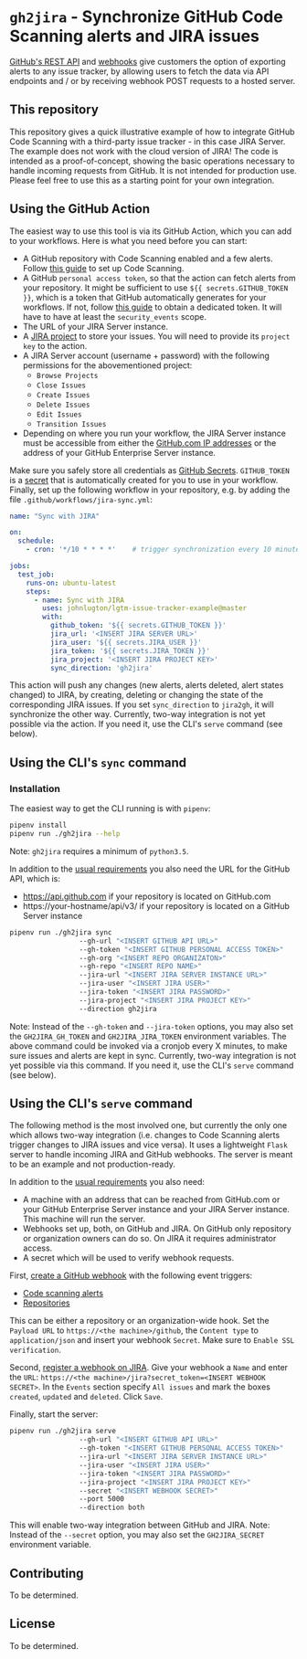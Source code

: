 # `gh2jira` - Synchronize GitHub Code Scanning alerts and JIRA issues

[GitHub's REST API](https://docs.github.com/en/rest) and [webhooks](https://docs.github.com/en/developers/webhooks-and-events/about-webhooks) give customers the option of exporting alerts to any issue tracker, by allowing users to fetch the data via API endpoints and / or by receiving webhook POST requests to a hosted server.

## This repository

This repository gives a quick illustrative example of how to integrate GitHub Code Scanning with a third-party issue tracker - in this case JIRA Server. The example does not work with the cloud version of JIRA! The code is intended as a proof-of-concept, showing the basic operations necessary to handle incoming requests from GitHub. It is not intended for production use. Please feel free to use this as a starting point for your own integration.

## Using the GitHub Action

The easiest way to use this tool is via its GitHub Action, which you can add to your workflows. Here is what you need before you can start:

* A GitHub repository with Code Scanning enabled and a few alerts. Follow [this guide](https://docs.github.com/en/github/finding-security-vulnerabilities-and-errors-in-your-code/setting-up-code-scanning-for-a-repository) to set up Code Scanning.
* A GitHub `personal access token`, so that the action can fetch alerts from your repository. It might be sufficient to use `${{ secrets.GITHUB_TOKEN }}`, which is a token that GitHub automatically generates for your workflows. If not, follow [this guide](https://docs.github.com/en/github/authenticating-to-github/creating-a-personal-access-token) to obtain a dedicated token. It will have to have at least the `security_events` scope.
* The URL of your JIRA Server instance.
* A [JIRA project](https://confluence.atlassian.com/adminjiraserver/creating-a-project-938846813.html) to store your issues. You will need to provide its `project key` to the action.
* A JIRA Server account (username + password) with the following permissions for the abovementioned project:
  * `Browse Projects`
  * `Close Issues`
  * `Create Issues`
  * `Delete Issues`
  * `Edit Issues`
  * `Transition Issues`
* Depending on where you run your workflow, the JIRA Server instance must be accessible from either the [GitHub.com IP addresses](https://docs.github.com/en/github/authenticating-to-github/about-githubs-ip-addresses) or the address of your GitHub Enterprise Server instance.

Make sure you safely store all credentials as [GitHub Secrets](https://docs.github.com/en/actions/reference/encrypted-secrets). `GITHUB_TOKEN` is a [secret](https://docs.github.com/en/actions/reference/authentication-in-a-workflow#using-the-github_token-in-a-workflow) that is automatically created for you to use in your workflow. Finally, set up the following workflow in your repository, e.g. by adding the file `.github/workflows/jira-sync.yml`:

```yaml
name: "Sync with JIRA"

on:
  schedule:
    - cron: '*/10 * * * *'    # trigger synchronization every 10 minutes

jobs:
  test_job:
    runs-on: ubuntu-latest
    steps:
      - name: Sync with JIRA
        uses: johnlugton/lgtm-issue-tracker-example@master
        with:
          github_token: '${{ secrets.GITHUB_TOKEN }}'
          jira_url: '<INSERT JIRA SERVER URL>'
          jira_user: '${{ secrets.JIRA_USER }}'
          jira_token: '${{ secrets.JIRA_TOKEN }}'
          jira_project: '<INSERT JIRA PROJECT KEY>'
          sync_direction: 'gh2jira'
```

This action will push any changes (new alerts, alerts deleted, alert states changed) to JIRA, by creating, deleting or changing the state of the corresponding JIRA issues. If you set `sync_direction` to `jira2gh`, it will synchronize the other way. Currently, two-way integration is not yet possible via the action. If you need it, use the CLI's `serve` command (see below).

## Using the CLI's `sync` command

### Installation

The easiest way to get the CLI running is with `pipenv`:

```bash
pipenv install
pipenv run ./gh2jira --help
```

Note: `gh2jira` requires a minimum of `python3.5`.

In addition to the [usual requirements](#using-the-github-action) you also need the URL for the GitHub API, which is:
* https://api.github.com if your repository is located on GitHub.com
* https://your-hostname/api/v3/ if your repository is located on a GitHub Server instance

```bash
pipenv run ./gh2jira sync
                 --gh-url "<INSERT GITHUB API URL>"
                 --gh-token "<INSERT GITHUB PERSONAL ACCESS TOKEN>"
                 --gh-org "<INSERT REPO ORGANIZATON>"
                 --gh-repo "<INSERT REPO NAME>"
                 --jira-url "<INSERT JIRA SERVER INSTANCE URL>"
                 --jira-user "<INSERT JIRA USER>"
                 --jira-token "<INSERT JIRA PASSWORD>"
                 --jira-project "<INSERT JIRA PROJECT KEY>"
                 --direction gh2jira
```

Note: Instead of the `--gh-token` and `--jira-token` options, you may also set the `GH2JIRA_GH_TOKEN` and `GH2JIRA_JIRA_TOKEN` environment variables.
The above command could be invoked via a cronjob every X minutes, to make sure issues and alerts are kept in sync. Currently, two-way integration is not yet possible via this command. If you need it, use the CLI's `serve` command (see below).

## Using the CLI's `serve` command

The following method is the most involved one, but currently the only one which allows two-way integration (i.e. changes to Code Scanning alerts trigger changes to JIRA issues and vice versa). It uses a lightweight `Flask` server to handle incoming JIRA and GitHub webhooks. The server is meant to be an example and not production-ready.

In addition to the [usual requirements](#using-the-github-action) you also need:
* A machine with an address that can be reached from GitHub.com or your GitHub Enterprise Server instance and your JIRA Server instance. This machine will run the server.
* Webhooks set up, both, on GitHub and JIRA. On GitHub only repository or organization owners can do so. On JIRA it requires administrator access.
* A secret which will be used to verify webhook requests.

First, [create a GitHub webhook](https://docs.github.com/en/developers/webhooks-and-events/creating-webhooks) with the following event triggers:
* [Code scanning alerts](https://docs.github.com/en/developers/webhooks-and-events/webhook-events-and-payloads#code_scanning_alert)
* [Repositories](https://docs.github.com/en/developers/webhooks-and-events/webhook-events-and-payloads#repository)

This can be either a repository or an organization-wide hook. Set the `Payload URL` to `https://<the machine>/github`, the `Content type` to `application/json` and insert your webhook `Secret`. Make sure to `Enable SSL verification`.

Second, [register a webhook on JIRA](https://developer.atlassian.com/server/jira/platform/webhooks/#registering-a-webhook). Give your webhook a `Name` and enter the `URL`: `https://<the machine>/jira?secret_token=<INSERT WEBHOOK SECRET>`. In the `Events` section specify `All issues` and mark the boxes `created`, `updated` and `deleted`. Click `Save`.

Finally, start the server:

```bash
pipenv run ./gh2jira serve
                 --gh-url "<INSERT GITHUB API URL>"
                 --gh-token "<INSERT GITHUB PERSONAL ACCESS TOKEN>"
                 --jira-url "<INSERT JIRA SERVER INSTANCE URL>"
                 --jira-user "<INSERT JIRA USER>"
                 --jira-token "<INSERT JIRA PASSWORD>"
                 --jira-project "<INSERT JIRA PROJECT KEY>"
                 --secret "<INSERT WEBHOOK SECRET>"
                 --port 5000
                 --direction both
```

This will enable two-way integration between GitHub and JIRA. Note: Instead of the `--secret` option, you may also set the `GH2JIRA_SECRET` environment variable.

## Contributing

To be determined.

## License

To be determined.
